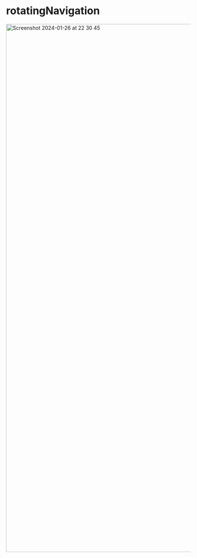 # rotatingNavigation
<img width="1437" alt="Screenshot 2024-01-26 at 22 30 45" src="https://github.com/nursematurhan/rotatingNavigation/assets/94144190/cf48e6ca-9bb7-4d08-8c28-038d36a4b665">
